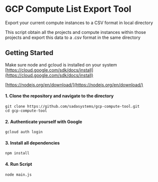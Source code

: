 # GCP Compute List Export Tool
Export your current compute instances to a CSV format in local directory

This script obtain all the projects and compute instances within those projects and export this data to a .csv format in the same directory 

## Getting Started
Make sure node and gcloud is installed on your system
[https://cloud.google.com/sdk/docs/install](https://cloud.google.com/sdk/docs/install)

[https://nodejs.org/en/download/](https://nodejs.org/en/download/)
#### 1. Clone the repository and navigate to the directory
```shell
git clone https://github.com/sadasystems/gcp-compute-tool.git
cd gcp-compute-tool
```
#### 2. Authenticate yourself with Google
```
gcloud auth login
```

#### 3. Install all dependencies 
```shell
npm install
```

#### 4. Run Script
```shell
node main.js
```
